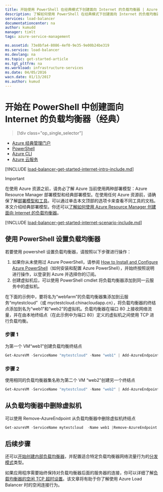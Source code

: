 ```yaml
---
title: 开始使用 PowerShell 在经典模式下创建面向 Internet 的负载均衡器 | Azure
description: 了解如何使用 PowerShell 在经典模式下创建面向 Internet 的负载均衡器
services: load-balancer
documentationcenter: na
author: kumudd
manager: timlt
tags: azure-service-management

ms.assetid: 73e8bfa4-8086-4ef0-9e35-9e00b24be319
ms.service: load-balancer
ms.devlang: na
ms.topic: get-started-article
ms.tgt_pltfrm: na
ms.workload: infrastructure-services
ms.date: 04/05/2016
wacn.date: 01/13/2017
ms.author: kumud
---
```


# 开始在 PowerShell 中创建面向 Internet 的负载均衡器（经典）
> [!div class="op_single_selector"]
- [Azure 经典管理门户](./load-balancer-get-started-internet-classic-portal.md)
- [PowerShell](./load-balancer-get-started-internet-classic-ps.md)
- [Azure CLI](./load-balancer-get-started-internet-classic-cli.md)
- [Azure 云服务](./load-balancer-get-started-internet-classic-cloud.md)

[!INCLUDE [load-balancer-get-started-internet-intro-include.md](../../includes/load-balancer-get-started-internet-intro-include.md)]

> [!IMPORTANT]
在使用 Azure 资源之前，请务必了解 Azure 当前使用两种部署模型：Azure Resource Manager 部署模型和经典部署模型。在使用任何 Azure 资源前，请确保了解[部署模型和工具](../azure-classic-rm.md)。可以通过单击本文顶部的选项卡来查看不同工具的文档。本文介绍经典部署模型。你还可以[了解如何使用 Azure Resource Manager 创建面向 Internet 的负载均衡器](./load-balancer-get-started-internet-arm-ps.md)。

[!INCLUDE [load-balancer-get-started-internet-scenario-include.md](../../includes/load-balancer-get-started-internet-scenario-include.md)]

## 使用 PowerShell 设置负载均衡器

若要使用 powershell 设置负载均衡器，请按照以下步骤进行操作：

1. 如果你从未使用过 Azure PowerShell，请参阅 [How to Install and Configure Azure PowerShell](https://docs.microsoft.com/powershell/azureps-cmdlets-docs)（如何安装和配置 Azure PowerShell），并始终按照说明进行操作，以登录到 Azure 并选择你的订阅。
2. 创建虚拟机后，可以使用 PowerShell cmdlet 将负载均衡器添加到同一云服务中的虚拟机。

在下面的示例中，要将名为“webfarm”的负载均衡器集添加到云服务“mytestcloud”（或 myctestcloud.chinacloudapp.cn），将负载均衡器的终结点添加到名为“web1”和“web2”的虚拟机。负载均衡器在端口 80 上接收网络流量，并在由本地终结点（在此示例中为端口 80）定义的虚拟机之间使用 TCP 进行负载均衡。

### 步骤 1

为第一个 VM“web1”创建负载均衡终结点

```powershell
Get-AzureVM -ServiceName "mytestcloud" -Name "web1" | Add-AzureEndpoint -Name "HttpIn" -Protocol "tcp" -PublicPort 80 -LocalPort 80 -LBSetName "WebFarm" -ProbePort 80 -ProbeProtocol "http" -ProbePath '/' | Update-AzureVM
```

### 步骤 2

使用相同的负载均衡器集名称为第二个 VM “web2”创建另一个终结点

```powershell
Get-AzureVM -ServiceName "mytestcloud" -Name "web2" | Add-AzureEndpoint -Name "HttpIn" -Protocol "tcp" -PublicPort 80 -LocalPort 80 -LBSetName "WebFarm" -ProbePort 80 -ProbeProtocol "http" -ProbePath '/' | Update-AzureVM
```

## 从负载均衡器中删除虚拟机

可以使用 Remove-AzureEndpoint 从负载均衡器中删除虚拟机终结点

```powershell
Get-azureVM -ServiceName mytestcloud  -Name web1 |Remove-AzureEndpoint -Name httpin | Update-AzureVM
```

## 后续步骤

还可以[开始创建内部负载均衡器](./load-balancer-get-started-ilb-classic-ps.md)，并配置适合特定负载均衡器网络流量行为的[分发模式](./load-balancer-distribution-mode.md)类型。

如果应用程序需要始终保持对负载均衡器后面的服务器的连接，你可以详细了解[负载均衡器的空闲 TCP 超时设置](./load-balancer-tcp-idle-timeout.md)。该文章将有助于你了解使用 Azure Load Balancer 时的空闲连接行为。

<!---HONumber=Mooncake_0109_2017-->
<!--Update_Description: update meta properties & wording update & update link references-->